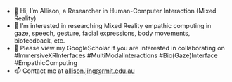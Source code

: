- 👋 Hi, I’m Allison, a Researcher in Human-Computer Interaction (Mixed Reality)
- 👀 I’m interested in researching Mixed Reality empathic computing in gaze, speech, gesture, facial expressions, body movements, biofeedback, etc.
- 🌱 Please view my GoogleScholar if you are interested in collaborating on #ImmersiveXRInterfaces #MultiModalInteractions #Bio(Gaze)Interface #EmpathicComputing
- 📫 Contact me at allison.jing@rmit.edu.au

<!---
alysonjing/alysonjing is a ✨ special ✨ repository because its `README.md` (this file) appears on your GitHub profile.
You can click the Preview link to take a look at your changes.
--->

